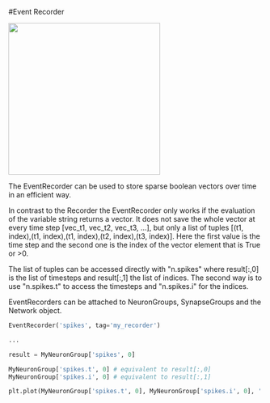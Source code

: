 #Event Recorder

<img width="300" src="https://raw.githubusercontent.com/trieschlab/PymoNNto/Images/Event_Recorder.png"><br>

The EventRecorder can be used to store sparse boolean vectors over time in an efficient way.

In contrast to the Recorder the EventRecorder only works if the evaluation of the variable string returns a vector.
It does not save the whole vector at every time step [vec_t1, vec_t2, vec_t3, ...], but only a list of tuples [(t1, index),(t1, index),(t1, index),(t2, index),(t3, index)]. 
Here the first value is the time step and the second one is the index of the vector element that is True or >0.

The list of tuples can be accessed directly with "n.spikes" where result[:,0] is the list of timesteps and result[:,1] the list of indices. 
The second way is to use "n.spikes.t" to access the timesteps and "n.spikes.i" for the indices.

EventRecorders can be attached to NeuronGroups, SynapseGroups and the Network object.

```python
EventRecorder('spikes', tag='my_recorder')

...

result = MyNeuronGroup['spikes', 0]

MyNeuronGroup['spikes.t', 0] # equivalent to result[:,0]
MyNeuronGroup['spikes.i', 0] # equivalent to result[:,1]

plt.plot(MyNeuronGroup['spikes.t', 0], MyNeuronGroup['spikes.i', 0], '.k')
```